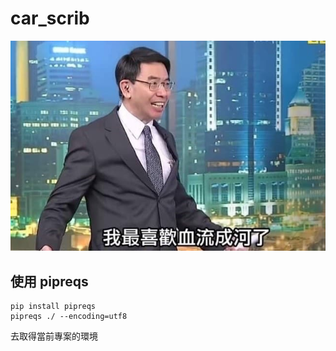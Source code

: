 # car_scrib

![](./static/TLBJ.jpeg)

## 使用 pipreqs 

```shell
pip install pipreqs
pipreqs ./ --encoding=utf8
```

去取得當前專案的環境